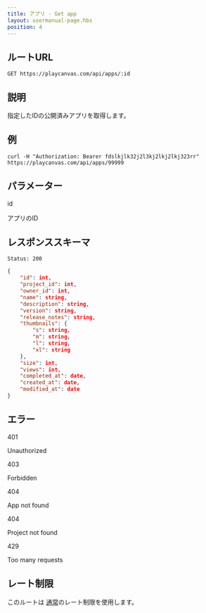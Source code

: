 ```yaml
---
title: アプリ - Get app
layout: usermanual-page.hbs
position: 4
---
```


## ルートURL

```none
GET https://playcanvas.com/api/apps/:id
```

## 説明

指定したIDの公開済みアプリを取得します。

## 例

```none
curl -H "Authorization: Bearer fdslkjlk32j2l3kj2lkj2lkj323rr" https://playcanvas.com/api/apps/99999
```

## パラメーター

<div class="params">
<div class="parameter"><span class="param">id</span><p>アプリのID</p></div>
</div>

## レスポンススキーマ

```none
Status: 200
```

```json
{
    "id": int,
    "project_id": int,
    "owner_id": int,
    "name": string,
    "description": string,
    "version": string,
    "release_notes": string,
    "thumbnails": {
        "s": string,
        "m": string,
        "l": string,
        "xl": string
    },
    "size": int,
    "views": int,
    "completed_at": date,
    "created_at": date,
    "modified_at": date
}
```

## エラー

<div class="params">
<div class="parameter"><span class="param">401</span><p>Unauthorized</p></div>
<div class="parameter"><span class="param">403</span><p>Forbidden</p></div>
<div class="parameter"><span class="param">404</span><p>App not found</p></div>
<div class="parameter"><span class="param">404</span><p>Project not found</p></div>
<div class="parameter"><span class="param">429</span><p>Too many requests</p></div>
</div>

## レート制限

このルートは [通常][1]のレート制限を使用します。

[1]: /user-manual/api#rate-limiting
